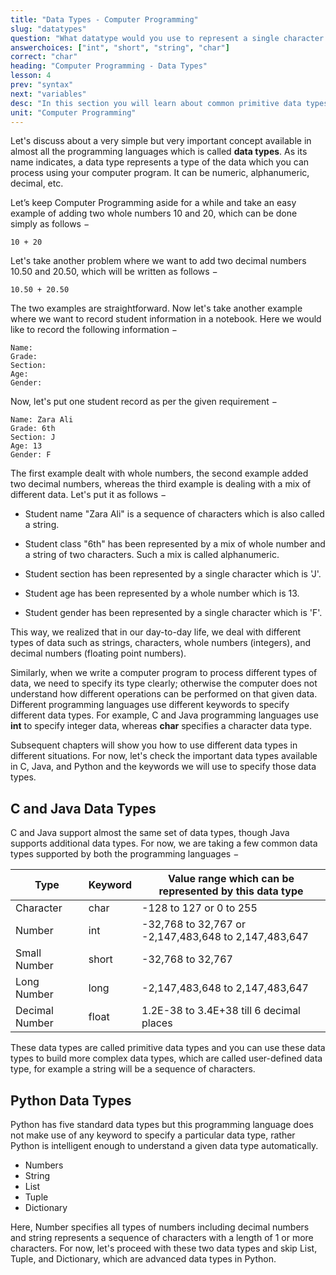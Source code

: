 ```yaml
---
title: "Data Types - Computer Programming"
slug: "datatypes"
question: "What datatype would you use to represent a single character in Java or C?"
answerchoices: ["int", "short", "string", "char"]
correct: "char"
heading: "Computer Programming - Data Types"
lesson: 4
prev: "syntax"
next: "variables"
desc: "In this section you will learn about common primitive data types"
unit: "Computer Programming"
---
```


Let's discuss about a very simple but very important concept available in almost all the programming languages which is called **data types**. As its name indicates, a data type represents a type of the data which you can process using your computer program. It can be numeric, alphanumeric, decimal, etc.

Let’s keep Computer Programming aside for a while and take an easy example of adding two whole numbers 10 and 20, which can be done simply as follows −
```
10 + 20
```
Let's take another problem where we want to add two decimal numbers 10.50 and 20.50, which will be written as follows −
```
10.50 + 20.50
```
The two examples are straightforward. Now let's take another example where we want to record student information in a notebook. Here we would like to record the following information −
```
Name:
Grade:
Section:
Age:
Gender:
```
Now, let's put one student record as per the given requirement −
```
Name: Zara Ali
Grade: 6th
Section: J
Age: 13
Gender: F
```
The first example dealt with whole numbers, the second example added two decimal numbers, whereas the third example is dealing with a mix of different data. Let's put it as follows −

* Student name "Zara Ali" is a sequence of characters which is also called a string.

* Student class "6th" has been represented by a mix of whole number and a string of two characters. Such a mix is called alphanumeric.

* Student section has been represented by a single character which is 'J'.

* Student age has been represented by a whole number which is 13.

* Student gender has been represented by a single character which is 'F'.

This way, we realized that in our day-to-day life, we deal with different types of data such as strings, characters, whole numbers (integers), and decimal numbers (floating point numbers).

Similarly, when we write a computer program to process different types of data, we need to specify its type clearly; otherwise the computer does not understand how different operations can be performed on that given data. Different programming languages use different keywords to specify different data types. For example, C and Java programming languages use **int** to specify integer data, whereas **char** specifies a character data type.

Subsequent chapters will show you how to use different data types in different situations. For now, let's check the important data types available in C, Java, and Python and the keywords we will use to specify those data types.

## C and Java Data Types
C and Java support almost the same set of data types, though Java supports additional data types. For now, we are taking a few common data types supported by both the programming languages −

| Type           | Keyword | Value range which can be represented by this data type |
| -------------- | ------- | ------------------------------------------------------ |
| Character      | char    | -128 to 127 or 0 to 255                                |
| Number         | int     | -32,768 to 32,767 or -2,147,483,648 to 2,147,483,647   |
| Small Number   | short   | -32,768 to 32,767                                      |
| Long Number    | long    | -2,147,483,648 to 2,147,483,647                        |
| Decimal Number | float   | 1.2E-38 to 3.4E+38 till 6 decimal places               |

These data types are called primitive data types and you can use these data types to build more complex data types, which are called user-defined data type, for example a string will be a sequence of characters.

## Python Data Types
Python has five standard data types but this programming language does not make use of any keyword to specify a particular data type, rather Python is intelligent enough to understand a given data type automatically.

* Numbers
* String
* List
* Tuple
* Dictionary


Here, Number specifies all types of numbers including decimal numbers and string represents a sequence of characters with a length of 1 or more characters. For now, let's proceed with these two data types and skip List, Tuple, and Dictionary, which are advanced data types in Python.